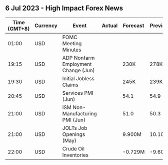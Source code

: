## 6 Jul 2023 - High Impact Forex News
| Time (GMT+8) | Currency | Event | Actual | Forecast | Previous |
|------|----------|-------|--------|----------|----------|
| 01:00 | USD | FOMC Meeting Minutes |  |  |  |
| 19:15 | USD | ADP Nonfarm Employment Change (Jun) |  | 230K | 278K |
| 19:30 | USD | Initial Jobless Claims |  | 245K | 239K |
| 20:45 | USD | Services PMI (Jun) |  | 54.1 | 54.9 |
| 21:00 | USD | ISM Non-Manufacturing PMI (Jun) |  | 51.0 | 50.3 |
| 21:00 | USD | JOLTs Job Openings (May) |  | 9.900M | 10.103M |
| 22:00 | USD | Crude Oil Inventories |  | -0.729M | -9.603M |
